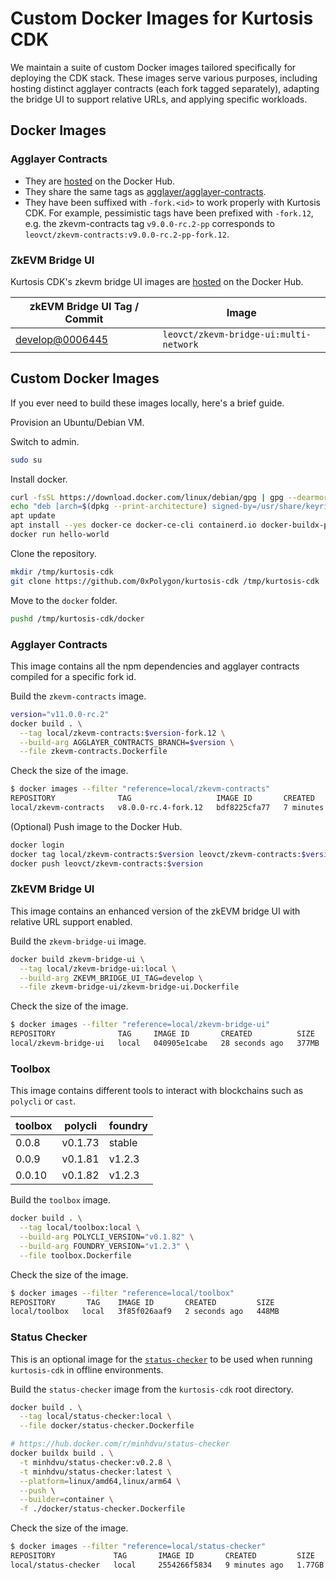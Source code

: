 # Custom Docker Images for Kurtosis CDK

We maintain a suite of custom Docker images tailored specifically for deploying the CDK stack. These images serve various purposes, including hosting distinct agglayer contracts (each fork tagged separately), adapting the bridge UI to support relative URLs, and applying specific workloads.

## Docker Images

### Agglayer Contracts

- They are [hosted](https://hub.docker.com/repository/docker/leovct/zkevm-contracts/general) on the Docker Hub.
- They share the same tags as [agglayer/agglayer-contracts](https://github.com/agglayer/agglayer-contracts).
- They have been suffixed with `-fork.<id>` to work properly with Kurtosis CDK. For example, pessimistic tags have been prefixed with `-fork.12`, e.g. the zkevm-contracts tag `v9.0.0-rc.2-pp` corresponds to `leovct/zkevm-contracts:v9.0.0-rc.2-pp-fork.12`.

### ZkEVM Bridge UI

Kurtosis CDK's zkevm bridge UI images are [hosted](https://hub.docker.com/repository/docker/leovct/zkevm-bridge-ui/general) on the Docker Hub.

| zkEVM Bridge UI Tag / Commit                                                                                          | Image                                  |
| --------------------------------------------------------------------------------------------------------------------- | -------------------------------------- |
| [develop@0006445](https://github.com/0xPolygonHermez/zkevm-bridge-ui/commit/0006445e1cace5c4d737523fca44af7f7261e041) | `leovct/zkevm-bridge-ui:multi-network` |

## Custom Docker Images

If you ever need to build these images locally, here's a brief guide.

Provision an Ubuntu/Debian VM.

Switch to admin.

```bash
sudo su
```

Install docker.

```bash
curl -fsSL https://download.docker.com/linux/debian/gpg | gpg --dearmor -o /usr/share/keyrings/docker.gpg
echo "deb [arch=$(dpkg --print-architecture) signed-by=/usr/share/keyrings/docker.gpg] https://download.docker.com/linux/debian bookworm stable" |tee /etc/apt/sources.list.d/docker.list > /dev/null
apt update
apt install --yes docker-ce docker-ce-cli containerd.io docker-buildx-plugin docker-compose-plugin docker-compose
docker run hello-world
```

Clone the repository.

```bash
mkdir /tmp/kurtosis-cdk
git clone https://github.com/0xPolygon/kurtosis-cdk /tmp/kurtosis-cdk
```

Move to the `docker` folder.

```bash
pushd /tmp/kurtosis-cdk/docker
```

### Agglayer Contracts

This image contains all the npm dependencies and agglayer contracts compiled for a specific fork id.

Build the `zkevm-contracts` image.

```bash
version="v11.0.0-rc.2"
docker build . \
  --tag local/zkevm-contracts:$version-fork.12 \
  --build-arg AGGLAYER_CONTRACTS_BRANCH=$version \
  --file zkevm-contracts.Dockerfile
```

Check the size of the image.

```bash
$ docker images --filter "reference=local/zkevm-contracts"
REPOSITORY              TAG                   IMAGE ID       CREATED          SIZE
local/zkevm-contracts   v8.0.0-rc.4-fork.12   bdf8225cfa77   7 minutes ago    2.54GB
```

(Optional) Push image to the Docker Hub.

```bash
docker login
docker tag local/zkevm-contracts:$version leovct/zkevm-contracts:$version
docker push leovct/zkevm-contracts:$version
```

### ZkEVM Bridge UI

This image contains an enhanced version of the zkEVM bridge UI with relative URL support enabled.

Build the `zkevm-bridge-ui` image.

```bash
docker build zkevm-bridge-ui \
  --tag local/zkevm-bridge-ui:local \
  --build-arg ZKEVM_BRIDGE_UI_TAG=develop \
  --file zkevm-bridge-ui/zkevm-bridge-ui.Dockerfile
```

Check the size of the image.

```bash
$ docker images --filter "reference=local/zkevm-bridge-ui"
REPOSITORY              TAG     IMAGE ID       CREATED          SIZE
local/zkevm-bridge-ui   local   040905e1cabe   28 seconds ago   377MB
```

### Toolbox

This image contains different tools to interact with blockchains such as `polycli` or `cast`.

| toolbox | polycli | foundry |
| ------- | ------- | ------- |
| 0.0.8   | v0.1.73 | stable  |
| 0.0.9   | v0.1.81 | v1.2.3  |
| 0.0.10  | v0.1.82 | v1.2.3  |

Build the `toolbox` image.

```bash
docker build . \
  --tag local/toolbox:local \
  --build-arg POLYCLI_VERSION="v0.1.82" \
  --build-arg FOUNDRY_VERSION="v1.2.3" \
  --file toolbox.Dockerfile
```

Check the size of the image.

```bash
$ docker images --filter "reference=local/toolbox"
REPOSITORY       TAG    IMAGE ID       CREATED         SIZE
local/toolbox   local   3f85f026aaf9   2 seconds ago   448MB
```

### Status Checker

This is an optional image for the [`status-checker`](https://github.com/0xPolygon/status-checker)
to be used when running `kurtosis-cdk` in offline environments.

Build the `status-checker` image from the `kurtosis-cdk` root directory.

```bash
docker build . \
  --tag local/status-checker:local \
  --file docker/status-checker.Dockerfile

# https://hub.docker.com/r/minhdvu/status-checker
docker buildx build . \
  -t minhdvu/status-checker:v0.2.8 \
  -t minhdvu/status-checker:latest \
  --platform=linux/amd64,linux/arm64 \
  --push \
  --builder=container \
  -f ./docker/status-checker.Dockerfile
```

Check the size of the image.

```bash
$ docker images --filter "reference=local/status-checker"
REPOSITORY             TAG       IMAGE ID       CREATED         SIZE
local/status-checker   local     2554266f5834   9 minutes ago   1.77GB
```
